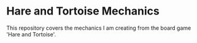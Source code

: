 # Hare and Tortoise Mechanics

This repository covers the mechanics I am creating from the board game 'Hare and Tortoise'.
